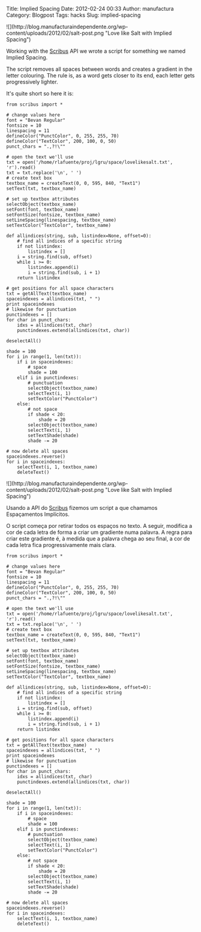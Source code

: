 Title: Implied Spacing
Date: 2012-02-24 00:33
Author: manufactura
Category: Blogpost
Tags: hacks
Slug: implied-spacing

<!--:en-->![](http://blog.manufacturaindependente.org/wp-content/uploads/2012/02/salt-post.png "Love like Salt with Implied Spacing")
Working with the
[Scribus](http://www.scribus.net/canvas/Scribus "Scribus") API we wrote
a script for something we named Implied Spacing.

The script removes all spaces between words and creates a gradient in
the letter colouring. The rule is, as a word gets closer to its end,
each letter gets progressively lighter.

It's quite short so here it is:


    from scribus import *

    # change values here
    font = "Bevan Regular"
    fontsize = 10
    linespacing = 11
    defineColor("PunctColor", 0, 255, 255, 70)
    defineColor("TextColor", 200, 100, 0, 50)
    punct_chars = ".,?!\""

    # open the text we'll use
    txt = open('/home/rlafuente/proj/lgru/space/lovelikesalt.txt', 'r').read()
    txt = txt.replace('\n', ' ')
    # create text box
    textbox_name = createText(0, 0, 595, 840, "Text1")
    setText(txt, textbox_name)

    # set up textbox attributes
    selectObject(textbox_name)
    setFont(font, textbox_name)
    setFontSize(fontsize, textbox_name)
    setLineSpacing(linespacing, textbox_name)
    setTextColor("TextColor", textbox_name)

    def allindices(string, sub, listindex=None, offset=0):
        # find all indices of a specific string
        if not listindex:
            listindex = []
        i = string.find(sub, offset)
        while i >= 0:
            listindex.append(i)
            i = string.find(sub, i + 1)
        return listindex

    # get positions for all space characters
    txt = getAllText(textbox_name)
    spaceindexes = allindices(txt, " ")
    print spaceindexes
    # likewise for punctuation
    punctindexes = []
    for char in punct_chars: 
        idxs = allindices(txt, char)
        punctindexes.extend(allindices(txt, char))

    deselectAll()

    shade = 100
    for i in range(1, len(txt)):
        if i in spaceindexes:
            # space
            shade = 100
        elif i in punctindexes:
            # punctuation
            selectObject(textbox_name)
            selectText(i, 1)
            setTextColor("PunctColor")
        else:
            # not space
            if shade < 20:
                shade = 20
            selectObject(textbox_name)
            selectText(i, 1)
            setTextShade(shade)
            shade -= 20

    # now delete all spaces
    spaceindexes.reverse() 
    for i in spaceindexes:
        selectText(i, 1, textbox_name)
        deleteText() 

<!--:--><!--:pt-->![](http://blog.manufacturaindependente.org/wp-content/uploads/2012/02/salt-post.png "Love like Salt with Implied Spacing")
Usando a API do
[Scribus](http://www.scribus.net/canvas/Scribus "Scribus") fizemos um
script a que chamamos Espaçamentos Implícitos.

O script começa por retirar todos os espaços no texto. A seguir,
modifica a cor de cada letra de forma a criar um gradiente numa palavra.
A regra para criar este gradiente é, à medida que a palavra chega ao seu
final, a cor de cada letra fica progressivamente mais clara.


    from scribus import *

    # change values here
    font = "Bevan Regular"
    fontsize = 10
    linespacing = 11
    defineColor("PunctColor", 0, 255, 255, 70)
    defineColor("TextColor", 200, 100, 0, 50)
    punct_chars = ".,?!\""

    # open the text we'll use
    txt = open('/home/rlafuente/proj/lgru/space/lovelikesalt.txt', 'r').read()
    txt = txt.replace('\n', ' ')
    # create text box
    textbox_name = createText(0, 0, 595, 840, "Text1")
    setText(txt, textbox_name)

    # set up textbox attributes
    selectObject(textbox_name)
    setFont(font, textbox_name)
    setFontSize(fontsize, textbox_name)
    setLineSpacing(linespacing, textbox_name)
    setTextColor("TextColor", textbox_name)

    def allindices(string, sub, listindex=None, offset=0):
        # find all indices of a specific string
        if not listindex:
            listindex = []
        i = string.find(sub, offset)
        while i >= 0:
            listindex.append(i)
            i = string.find(sub, i + 1)
        return listindex

    # get positions for all space characters
    txt = getAllText(textbox_name)
    spaceindexes = allindices(txt, " ")
    print spaceindexes
    # likewise for punctuation
    punctindexes = []
    for char in punct_chars: 
        idxs = allindices(txt, char)
        punctindexes.extend(allindices(txt, char))

    deselectAll()

    shade = 100
    for i in range(1, len(txt)):
        if i in spaceindexes:
            # space
            shade = 100
        elif i in punctindexes:
            # punctuation
            selectObject(textbox_name)
            selectText(i, 1)
            setTextColor("PunctColor")
        else:
            # not space
            if shade < 20:
                shade = 20
            selectObject(textbox_name)
            selectText(i, 1)
            setTextShade(shade)
            shade -= 20

    # now delete all spaces
    spaceindexes.reverse() 
    for i in spaceindexes:
        selectText(i, 1, textbox_name)
        deleteText() 

<!--:-->

